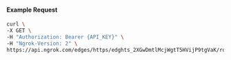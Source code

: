 <!-- Code generated for API Clients. DO NOT EDIT. -->

#### Example Request

```bash
curl \
-X GET \
-H "Authorization: Bearer {API_KEY}" \
-H "Ngrok-Version: 2" \
https://api.ngrok.com/edges/https/edghts_2XGwDmtlMcjWgtT5HVijP9tgVaK/routes/edghtsrt_2XGwDlL4ZzFFsKWRoaEXsm47HrI/circuit_breaker
```
